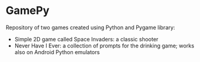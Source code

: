 # GamePy

Repository of two games created using Python and Pygame library:
* Simple 2D game called Space Invaders: a classic shooter
* Never Have I Ever: a collection of prompts for the drinking game; works also on Android Python emulators 
